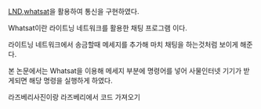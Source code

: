 [LND](https://github.com/lightningnetwork/lnd),[whatsat](https://github.com/joostjager/whatsat)을 활용하여 통신을 구현하였다.

Whatsat이란 라이트닝 네트워크를 활용한 채팅 프로그램 이다.

라이트닝 네트워크에서 송금할때 메세지를 추가해 마치 채팅을 하는것처럼 보이게 해준다.

본 논문에서는 Whatsat을 이용해 메세지 부분에 명령어를 넣어 사물인터넷 기기가 받게되면 해당 명령을 실행하게 하였다.

라즈베리사진이랑 라즈베리에서 코드 가져오기
